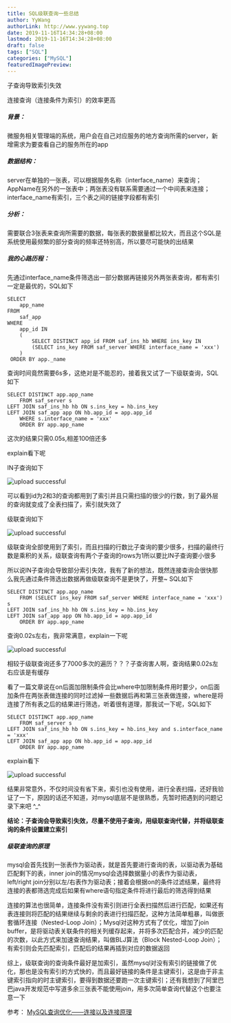 ```yaml
---
title: SQL级联查询一些总结
author: YyWang
authorLink: http://www.yywang.top
date: 2019-11-16T14:34:28+08:00
lastmod: 2019-11-16T14:34:28+08:00
draft: false
tags: ["SQL"]
categories: ["MySQL"]
featuredImagePreview: 
---
```

子查询导致索引失效

连接查询（连接条件为索引）的效率更高

##### 背景：
微服务相关管理端的系统，用户会在自己对应服务的地方查询所需的server，新增需求为要查看自己的服务所在的app

##### 数据结构：
server在单独的一张表，可以根据服务名称（interface_name）来查询；AppName在另外的一张表中；两张表没有联系需要通过一个中间表来连接；interface_name有索引，三个表之间的链接字段都有索引

##### 分析：
需要联合3张表来查询所需要的数据，每张表的数据量都比较大，而且这个SQL是系统使用最频繁的部分查询的频率还特别高，所以要尽可能快的出结果

##### 我的心路历程：
先通过interface_name条件筛选出一部分数据再链接另外两张表查询，都有索引一定是最优的，SQL如下

```
SELECT
	app_name 
FROM
	saf_app 
WHERE
	app_id IN 
	( 
		SELECT DISTINCT app_id FROM saf_ins_hb WHERE ins_key IN 
		(SELECT ins_key FROM saf_server WHERE interface_name = 'xxx') 
	)
 ORDER BY app._name
```

查询时间竟然需要6s多，这绝对是不能忍的，接着我又试了一下级联查询，SQL如下

```
SELECT DISTINCT app.app_name 
	FROM saf_server s 
LEFT JOIN saf_ins_hb hb ON s.ins_key = hb.ins_key
LEFT JOIN saf_app app ON hb.app_id = app.app_id
	WHERE s.interface_name = 'xxx' 
	ORDER BY app.app_name
```

这次的结果只需0.05s,相差100倍还多

explain看下呢

IN子查询如下

![upload successful](/images/pasted-19.png)

可以看到id为2和3的查询都用到了索引并且只需扫描的很少的行数，到了最外层的查询就变成了全表扫描了，索引就失效了

级联查询如下

![upload successful](/images/pasted-18.png)

级联查询全部使用到了索引，而且扫描的行数比子查询的要少很多，扫描的最终行数是乘积的关系，级联查询有两个子查询的rows为1所以要比IN子查询要小很多

所以说IN子查询会导致部分索引失效，我有了新的想法，既然连接查询会很快那么我先通过条件筛选出数据再做级联查询不是更快了，开整~ SQL如下

```
SELECT DISTINCT app.app_name 
    FROM (SELECT ins_key FROM saf_server WHERE interface_name = 'xxx') s 
LEFT JOIN saf_ins_hb hb ON s.ins_key = hb.ins_key
LEFT JOIN saf_app app ON hb.app_id = app.app_id
    ORDER BY app.app_name
```
查询0.02s左右，我非常满意，explain一下呢

![upload successful](/images/pasted-17.png)

相较于级联查询还多了7000多次的遍历？？？子查询害人啊，查询结果0.02s左右应该是有缓存

看了一篇文章说在on后面加限制条件会比where中加限制条件用时要少，on后面加条件在两张表做连接的同时过滤掉一些数据后再和第三张表做连接，where是将连接了所有表之后的结果进行筛选，听着很有道理，那我试一下呢，SQL如下

```
SELECT DISTINCT app.app_name 
    FROM saf_server s 
LEFT JOIN saf_ins_hb hb ON s.ins_key = hb.ins_key and s.interface_name = 'xxx'
LEFT JOIN saf_app app ON hb.app_id = app.app_id
    ORDER BY app.app_name
```

explain看下

![upload successful](/images/pasted-16.png)

结果非常意外，不仅时间没有省下来，索引也没有使用，进行全表扫描，还好我验证了一下，原因的话还不知道，对mysql底层不是很熟悉，先暂时把遇到的问题记录下来吧 ^_^

**结论：子查询会导致索引失效，尽量不使用子查询，用级联查询代替，并将级联查询的条件设置建立索引**

##### 级联查询的原理
mysql会首先找到一张表作为驱动表，就是首先要进行查询的表，以驱动表为基础匹配剩下的表，inner join的情况mysql会选择数据量小的表作为驱动表，left/right join分别以左/右表作为驱动表；接着会根据on的条件过滤结果，最终将连接的表都筛选完成后如果有where语句指定条件将进行最后的筛选得到结果

连接的算法也很简单，连接条件没有索引则进行全表扫描然后进行匹配，如果还有表连接则将匹配的结果继续与剩余的表进行扫描匹配，这种方法简单粗暴，叫做嵌套循环连接（Nested-Loop Join）；Mysql对这种方式有了优化，增加了join buffer，是将驱动表关联条件的相关列缓存起来，并将多次匹配合并，减少的匹配的次数，以此方式来加速查询结果，叫做BLJ算法（Block Nested-Loop Join）；有索引则会先匹配索引，匹配后的结果再插到对应的数据返回

综上，级联查询的查询条件最好是加索引，虽然mysql对没有索引的链接做了优化，那也是没有索引的方式快的，而且最好链接的条件是主键索引，这是由于非主键索引指向的时主键索引，要得到数据还要跑一次主键索引；还有我想到了阿里巴巴java开发规范中写道多余三张表不能使用join，用多次简单查询代替这个也要注意一下

参考： [MySQL查询优化——连接以及连接原理](https://www.jianshu.com/p/048d93d3ee54)

